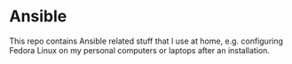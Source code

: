 # Ansible

This repo contains Ansible related stuff that I use at home, e.g. configuring Fedora Linux on my personal computers or laptops after an installation.
